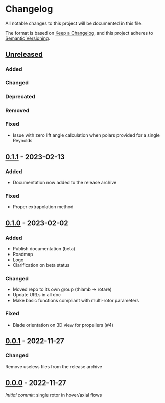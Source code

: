 # Changelog

All notable changes to this project will be documented in this file.

The format is based on [Keep a Changelog][keep_chglog], and this project adheres
to [Semantic Versioning][sem_ver].

## [Unreleased]

### Added

### Changed

### Deprecated

### Removed

### Fixed
- Issue with zero lift angle calculation when polars provided for a single
  Reynolds

## [0.1.1] - 2023-02-13

### Added
- Documentation now added to the release archive

### Fixed
- Proper extrapolation method

## [0.1.0] - 2023-02-02

### Added
- Publish documentation (beta)
- Roadmap
- Logo
- Clarification on beta status

### Changed
- Moved repo to its own group (thlamb -> rotare)
- Update URLs in all doc
- Make basic functions compliant with multi-rotor parameters

### Fixed
- Blade orientation on 3D view for propellers (#4)


## [0.0.1] - 2022-11-27

### Changed

Remove useless files from the release archive

## [0.0.0] - 2022-11-27

_Initial commit_: single rotor in hover/axial flows

[sem_ver]:<https://semver.org/spec/v2.0.0.html>
[keep_chglog]: <https://keepachangelog.com/en/1.0.0/>

[Unreleased]: https://gitlab.uliege.be/rotare/rotare/compare/0.1.1...main
[0.1.1]: https://gitlab.uliege.be/rotare/rotare/compare/0.1.0...0.1.1
[0.1.0]: https://gitlab.uliege.be/rotare/rotare/compare/0.0.1...0.1.0
[0.0.1]: https://gitlab.uliege.be/rotare/rotare/compare/0.0.0...0.0.1
[0.0.0]: https://gitlab.uliege.be/rotare/rotare/-/releases/0.0.0
